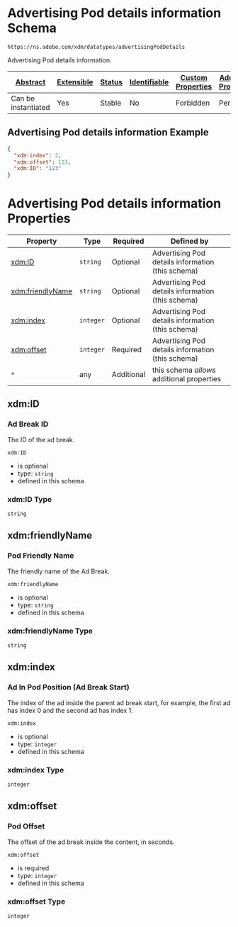 
# Advertising Pod details information Schema

```
https://ns.adobe.com/xdm/datatypes/advertisingPodDetails
```

Advertising Pod details information.

| [Abstract](../../abstract.md) | [Extensible](../../extensions.md) | [Status](../../status.md) | [Identifiable](../../id.md) | [Custom Properties](../../extensions.md) | [Additional Properties](../../extensions.md) | Defined In |
|-------------------------------|-----------------------------------|-----------|-----------------------------|------------------------------------------|----------------------------------------------|------------|
| Can be instantiated | Yes | Stable    | No | Forbidden | Permitted | [datatypes/advertisingpoddetails.schema.json](datatypes/advertisingpoddetails.schema.json) |

## Advertising Pod details information Example
```json
{
  "xdm:index": 2,
  "xdm:offset": 123,
  "xdm:ID": "123"
}
```

# Advertising Pod details information Properties

| Property | Type | Required | Defined by |
|----------|------|----------|------------|
| [xdm:ID](#xdmid) | `string` | Optional | Advertising Pod details information (this schema) |
| [xdm:friendlyName](#xdmfriendlyname) | `string` | Optional | Advertising Pod details information (this schema) |
| [xdm:index](#xdmindex) | `integer` | Optional | Advertising Pod details information (this schema) |
| [xdm:offset](#xdmoffset) | `integer` | Required | Advertising Pod details information (this schema) |
| `*` | any | Additional | this schema *allows* additional properties |

## xdm:ID
### Ad Break ID

The ID of the ad break.

`xdm:ID`
* is optional
* type: `string`
* defined in this schema

### xdm:ID Type


`string`






## xdm:friendlyName
### Pod Friendly Name

The friendly name of the Ad Break.

`xdm:friendlyName`
* is optional
* type: `string`
* defined in this schema

### xdm:friendlyName Type


`string`






## xdm:index
### Ad In Pod Position (Ad Break Start)

The index of the ad inside the parent ad break start, for example, the first ad has index 0 and the second ad has index 1.

`xdm:index`
* is optional
* type: `integer`
* defined in this schema

### xdm:index Type


`integer`






## xdm:offset
### Pod Offset

The offset of the ad break inside the content, in seconds.

`xdm:offset`
* is required
* type: `integer`
* defined in this schema

### xdm:offset Type


`integer`





